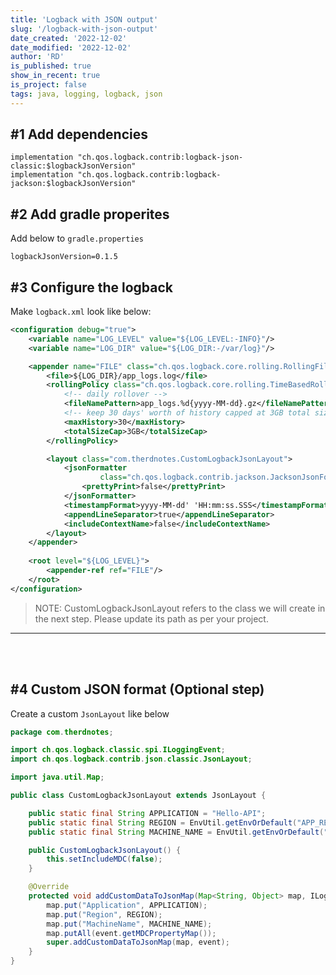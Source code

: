 ```yaml
---
title: 'Logback with JSON output'
slug: '/logback-with-json-output'
date_created: '2022-12-02'
date_modified: '2022-12-02'
author: 'RD'
is_published: true
show_in_recent: true
is_project: false
tags: java, logging, logback, json
---
```


## #1 Add dependencies
```
implementation "ch.qos.logback.contrib:logback-json-classic:$logbackJsonVersion"
implementation "ch.qos.logback.contrib:logback-jackson:$logbackJsonVersion"
```

## #2 Add gradle properites
Add below to `gradle.properties`
```
logbackJsonVersion=0.1.5
```

## #3 Configure the logback
Make `logback.xml` look like below:  
```xml
<configuration debug="true">
    <variable name="LOG_LEVEL" value="${LOG_LEVEL:-INFO}"/>
    <variable name="LOG_DIR" value="${LOG_DIR:-/var/log}"/>

    <appender name="FILE" class="ch.qos.logback.core.rolling.RollingFileAppender">
        <file>${LOG_DIR}/app_logs.log</file>
        <rollingPolicy class="ch.qos.logback.core.rolling.TimeBasedRollingPolicy">
            <!-- daily rollover -->
            <fileNamePattern>app_logs.%d{yyyy-MM-dd}.gz</fileNamePattern>
            <!-- keep 30 days' worth of history capped at 3GB total size -->
            <maxHistory>30</maxHistory>
            <totalSizeCap>3GB</totalSizeCap>
        </rollingPolicy>

        <layout class="com.therdnotes.CustomLogbackJsonLayout">
            <jsonFormatter
                    class="ch.qos.logback.contrib.jackson.JacksonJsonFormatter">
                <prettyPrint>false</prettyPrint>
            </jsonFormatter>
            <timestampFormat>yyyy-MM-dd' 'HH:mm:ss.SSS</timestampFormat>
            <appendLineSeparator>true</appendLineSeparator>
            <includeContextName>false</includeContextName>
        </layout>
    </appender>
    
    <root level="${LOG_LEVEL}">
        <appender-ref ref="FILE"/>
    </root>
</configuration>
```

> NOTE: CustomLogbackJsonLayout refers to the class we will create in the next step. Please update its path as per your project.

---

<br/>  
<br/>


## #4 Custom JSON format (Optional step)

Create a custom `JsonLayout` like below

```java
package com.therdnotes;

import ch.qos.logback.classic.spi.ILoggingEvent;
import ch.qos.logback.contrib.json.classic.JsonLayout;

import java.util.Map;

public class CustomLogbackJsonLayout extends JsonLayout {

    public static final String APPLICATION = "Hello-API";
    public static final String REGION = EnvUtil.getEnvOrDefault("APP_REGION", "na");
    public static final String MACHINE_NAME = EnvUtil.getEnvOrDefault("HOSTNAME", "na");

    public CustomLogbackJsonLayout() {
        this.setIncludeMDC(false);
    }

    @Override
    protected void addCustomDataToJsonMap(Map<String, Object> map, ILoggingEvent event) {
        map.put("Application", APPLICATION);
        map.put("Region", REGION);
        map.put("MachineName", MACHINE_NAME);
        map.putAll(event.getMDCPropertyMap());
        super.addCustomDataToJsonMap(map, event);
    }
}
```